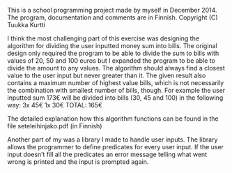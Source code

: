 This is a school programming project made by myself in December 2014. The program, documentation and comments are in Finnish.
Copyright (C) Tuukka Kurtti


I think the most challenging part of this exercise was designing the algorithm for dividing the user inputted money sum into bills. The original design only required the program to be able to divide the sum to bills with values of 20, 50 and 100 euros but I expanded the program to be able to divide the amount to any values. The algorithm should always find a closest value to the user input but never greater than it. The given result also contains a maximum number of highest value bills, which is not necessarily the combination with smallest number of bills, though. For example the user inputted sum 173€ will be divided into bills (30, 45 and 100) in the following way:
	3x 45€
	1x 30€
TOTAL: 165€

The detailed explanation how this algorithm functions can be found in the file seteleihinjako.pdf (in Finnish)

Another part of my was a library I made to handle user inputs. The library allows the programmer to define predicates for every user input. If the user input doesn’t fill all the predicates an error message telling what went wrong is printed and the input is prompted again.

